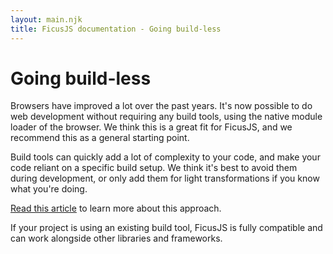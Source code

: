 ```yaml
---
layout: main.njk
title: FicusJS documentation - Going build-less
---
```

# Going build-less

Browsers have improved a lot over the past years. It's now possible to do web development without requiring any build tools, using the native module loader of the browser. We think this is a great fit for FicusJS, and we recommend this as a general starting point.

Build tools can quickly add a lot of complexity to your code, and make your code reliant on a specific build setup. We think it's best to avoid them during development, or only add them for light transformations if you know what you're doing.

[Read this article](https://dev.to/open-wc/developing-without-a-build-1-introduction-26ao) to learn more about this approach.

If your project is using an existing build tool, FicusJS is fully compatible and can work alongside other libraries and frameworks.
